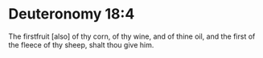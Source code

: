 # Deuteronomy 18:4

The firstfruit [also] of thy corn, of thy wine, and of thine oil, and the first of the fleece of thy sheep, shalt thou give him.